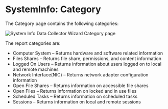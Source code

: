 # SystemInfo: Category

The Category page contains the following categories:

![System Info Data Collector Wizard Category page](/img/product_docs/accessanalyzer/accessanalyzer/enterpriseauditor/admin/datacollector/adinventory/category.png)

The report categories are:

- Computer System – Returns hardware and software related information
- Files Shares – Returns file share, permissions, and content information
- Logged On Users – Returns information about users logged on to local and remote machines
- Network Interface(NIC) – Returns network adapter configuration information
- Open File Shares – Returns information on accessible file shares
- Open Files – Returns information on locked and in use files
- Scheduled Tasks – Returns information on scheduled tasks
- Sessions – Returns information on local and remote sessions
